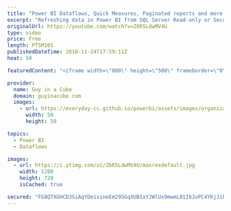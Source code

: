 ```yaml
---
title: "Power BI Dataflows, Quick Measures, Paginated reports and more... (November 26, 2018)"
excerpt: "Refreshing data in Power BI from SQL Server Read-only or Secondary Replica’s (@GilbertQue) https://community.powerbi.com/t5/Community-Blog/Refreshing-data-in-Power-BI-from-SQL-Server-Read-only-or/ba-p/568908  Quick Measures in Power BI: You don’t have to write DAX!? (@Rad_Reza) http://radacad.com/quick-measures-in-power-bi-you-dont-have-to-write-dax"
originalUrl: https://youtube.com/watch?v=Z6R5LdwMV4U
type: video
price: Free
length: PT5M10S
publishedDateTime: 2018-11-24T17:59:11Z
heat: 50

featuredContent: "<iframe width=\"800\" height=\"500\" frameborder=\"0\" src=\"https://www.youtube.com/embed/Z6R5LdwMV4U\" allow=\"accelerometer; autoplay; encrypted-media; gyroscope; picture-in-picture\" allowfullscreen></iframe>"

provider:
  name: Guy in a Cube
  domain: guyinacube.com
  images:
    - url: https://everyday-cc.github.io/powerbi/assets/images/organizations/guyinacube.com-50x50.jpg
      width: 50
      height: 50

topics:
  - Power BI
  - Dataflows

images:
  - url: https://i.ytimg.com/vi/Z6R5LdwMV4U/maxresdefault.jpg
    width: 1280
    height: 720
    isCached: true

secured: "FG8QTXGHCD3SiAqYDeixineEm29SGqXUB1xYJWlUx9mwmL01I6JuPC4YKjJihG4//O/8u50E+ZFiZXhSCtR+XVFh9A7Qmm0lqEXhMuSIc+v97MMjkB7BORkVJ+gul+GLohto8T51qS9aJnkKMKsND+oM4aMcMoOlJUOjuSYBUt3Y8z8iTvFWJ8lhwBCyax6y7BWZIQ/5p9i2ZBVWZv7oLm8odMSyl6DVSWgS++Nie2gmUaDCyc1Tf58ld1gUjNwNJn29eVedvMpDBF2N1cART3Pu41MGoPWOtxmn9zR6pTLUA5TOKN04W6H4fxYADfOdkEoKwEaRuomVV69mGN6bFikxyrkZepOSv2DOwZVsLtxPH5NBItG05/Qiu1DZtzFK/v+q3RaTR/ah3oSRYlZyC+edyxmX2qBidw9sIXZn/3o=;NkxsoHyJwMblUR61GVRJXA=="
---
```


